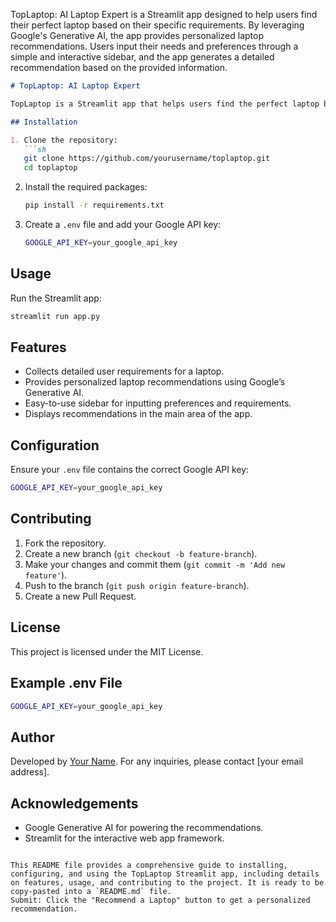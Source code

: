 TopLaptop: AI Laptop Expert is a Streamlit app designed to help users find their perfect laptop based on their specific requirements. By leveraging Google's Generative AI, the app provides personalized laptop recommendations. Users input their needs and preferences through a simple and interactive sidebar, and the app generates a detailed recommendation based on the provided information.

```markdown
# TopLaptop: AI Laptop Expert

TopLaptop is a Streamlit app that helps users find the perfect laptop based on their specific requirements using Google’s Generative AI.

## Installation

1. Clone the repository:
   ```sh
   git clone https://github.com/yourusername/toplaptop.git
   cd toplaptop
   ```

2. Install the required packages:
   ```sh
   pip install -r requirements.txt
   ```

3. Create a `.env` file and add your Google API key:
   ```sh
   GOOGLE_API_KEY=your_google_api_key
   ```

## Usage

Run the Streamlit app:
```sh
streamlit run app.py
```

## Features

- Collects detailed user requirements for a laptop.
- Provides personalized laptop recommendations using Google’s Generative AI.
- Easy-to-use sidebar for inputting preferences and requirements.
- Displays recommendations in the main area of the app.

## Configuration

Ensure your `.env` file contains the correct Google API key:
```sh
GOOGLE_API_KEY=your_google_api_key
```

## Contributing

1. Fork the repository.
2. Create a new branch (`git checkout -b feature-branch`).
3. Make your changes and commit them (`git commit -m 'Add new feature'`).
4. Push to the branch (`git push origin feature-branch`).
5. Create a new Pull Request.

## License

This project is licensed under the MIT License.

## Example .env File

```sh
GOOGLE_API_KEY=your_google_api_key
```

## Author

Developed by [Your Name](https://github.com/yourusername). For any inquiries, please contact [your email address].

## Acknowledgements

- Google Generative AI for powering the recommendations.
- Streamlit for the interactive web app framework.
```

This README file provides a comprehensive guide to installing, configuring, and using the TopLaptop Streamlit app, including details on features, usage, and contributing to the project. It is ready to be copy-pasted into a `README.md` file.
Submit: Click the "Recommend a Laptop" button to get a personalized recommendation.
